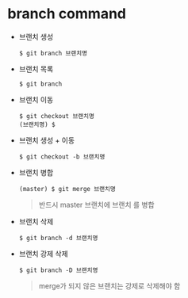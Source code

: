 # **branch command**

- 브랜치 생성

  ```
  $ git branch 브랜치명
  ```

- 브랜치 목록

  ```
  $ git branch
  ```

- 브랜치 이동

  ```
  $ git checkout 브랜치명
  (브랜치명) $
  ```

- 브랜치 생성 + 이동

  ```
  $ git checkout -b 브랜치명
  ```

- 브랜치 병합

  ```
  (master) $ git merge 브랜치명
  ```

  > 반드시 master 브랜치에 브랜치 를 병합

- 브랜치 삭제

  ```
  $ git branch -d 브랜치명
  ```

- 브랜치 강제 삭제

  ```
  $ git branch -D 브랜치명
  ```

  > merge가 되지 않은 브랜치는 강제로 삭제해야 함